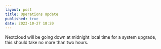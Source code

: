 ```yaml
---
layout: post
title: Operations Update
published: true
date: 2023-10-27 18:20
---
```


Nextcloud will be going down at midnight local time for a system upgrade, this should take no more than two hours.